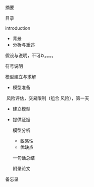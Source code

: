 摘要

目录

introduction  

- 背景
- 分析与重述

假设与说明，不可以。。。。

符号说明

模型建立与求解

- 模型准备

​         风险评估，交易限制（组合 风险），第一天

- 建立模型

- 提供证据

  

  模型分析

  - 敏感性
  - 优缺点

  

  一句话总结

  附录论文

  

备忘录
